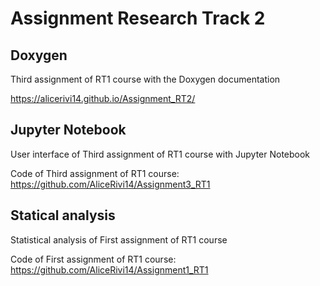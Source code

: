 # Assignment Research Track 2

## Doxygen

Third assignment of RT1 course with the Doxygen documentation

https://alicerivi14.github.io/Assignment_RT2/

## Jupyter Notebook

User interface of Third assignment of RT1 course with Jupyter Notebook

Code of Third assignment of RT1 course: https://github.com/AliceRivi14/Assignment3_RT1

## Statical analysis

Statistical analysis of First assignment of RT1 course

Code of First assignment of RT1 course: https://github.com/AliceRivi14/Assignment1_RT1
